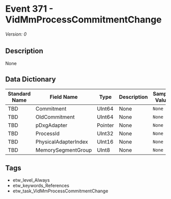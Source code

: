 # Event 371 - VidMmProcessCommitmentChange
###### Version: 0

## Description
None

## Data Dictionary
|Standard Name|Field Name|Type|Description|Sample Value|
|---|---|---|---|---|
|TBD|Commitment|UInt64|None|`None`|
|TBD|OldCommitment|UInt64|None|`None`|
|TBD|pDxgAdapter|Pointer|None|`None`|
|TBD|ProcessId|UInt32|None|`None`|
|TBD|PhysicalAdapterIndex|UInt16|None|`None`|
|TBD|MemorySegmentGroup|UInt8|None|`None`|

## Tags
* etw_level_Always
* etw_keywords_References
* etw_task_VidMmProcessCommitmentChange
